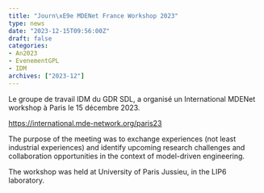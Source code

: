 ```yaml
---
title: "Journ\xE9e MDENet France Workshop 2023"
type: news
date: "2023-12-15T09:56:00Z"
draft: false
categories:
- An2023
- EvenementGPL
- IDM
archives: ["2023-12"]
---
```


Le groupe de travail IDM du GDR SDL, a organisé un International MDENet workshop à Paris le 15 décembre 2023.

<https://international.mde-network.org/paris23>

The purpose of the meeting was to exchange experiences (not least industrial experiences) and identify upcoming research challenges and collaboration opportunities in the context of model-driven engineering.

The workshop was held at University of Paris Jussieu, in the LIP6 laboratory.
